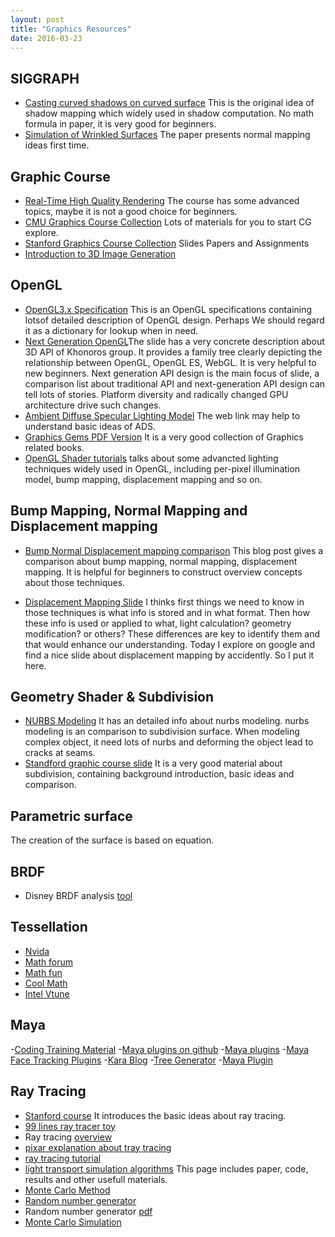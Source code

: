 ```yaml
---
layout: post
title: "Graphics Resources" 
date: 2016-03-23
---
```


## SIGGRAPH 

- [Casting curved shadows on curved surface](http://cseweb.ucsd.edu/~ravir/274/15/papers/p270-williams.pdf) This is the original idea 
  of shadow mapping which widely used in shadow computation. No math formula in paper, it is very good for beginners.
- [Simulation of Wrinkled Surfaces](http://research.microsoft.com/pubs/73939/p286-blinn.pdf) The paper presents normal mapping ideas
  first time. 

## Graphic Course 

- [Real-Time High Quality Rendering](http://cseweb.ucsd.edu/~ravir/274/15/274.html) The course has some advanced topics,
  maybe it is not a good choice for beginners. 
- [CMU Graphics Course Collection](http://graphics.cs.cmu.edu/?page_id=16) Lots of materials for you to start CG explore.
- [Stanford Graphics Course Collection](http://graphics.stanford.edu/courses/) Slides Papers and Assignments   
- [Introduction to 3D Image Generation](http://web.cse.ohio-state.edu/~hwshen/781/Site/Main.html)

## OpenGL

- [OpenGL3.x Specification](https://www.opengl.org/registry/doc/glspec32.core.20091207.pdf) This is an OpenGL specifications 
  containing lotsof detailed description of OpenGL design. Perhaps We should regard it as a dictionary for lookup when in need.  
- [Next Generation OpenGL](https://www.khronos.org/assets/uploads/events/Next-Generation-OpenGL-Dec14.pdf)The slide has a very
  concrete description about 3D API of Khonoros group. It provides a family tree clearly depicting the relationship between
  OpenGL, OpenGL ES, WebGL. It is very helpful to new beginners. Next generation API design is the main focus of slide, a
  comparison list about traditional API and next-generation API design can tell lots of stories. Platform diversity and
  radically changed GPU architecture drive such changes. 
- [Ambient Diffuse Specular Lighting Model](http://www.learnopengl.com/#!Lighting/Basic-Lighting) The web link may help to understand 
  basic ideas of ADS.  
- [Graphics Gems PDF Version](https://github.com/tl3shi/books/tree/master/GameDev/Graphics) It is a very good collection of Graphics 
  related books.  
- [OpenGL Shader tutorials](https://www.opengl.org/sdk/docs/tutorials/TyphoonLabs/Chapter_4.pdf) talks about some advancted lighting 
  techniques widely used in OpenGL, including per-pixel illumination model, bump mapping, displacement mapping and so on.

## Bump Mapping, Normal Mapping and Displacement mapping

- [Bump Normal Displacement mapping comparison](http://blog.digitaltutors.com/bump-normal-and-displacement-maps/)
  This blog post gives a comparison about bump mapping, normal mapping, displacement mapping.
  It is helpful for beginners to construct overview concepts about those techniques. 

- [Displacement Mapping Slide](https://perso.limsi.fr/jacquemi/OGL-4/OGL-4-slides.pdf)
  I thinks first things we need to know in those techniques is what info is stored and
  in what format. Then how these info is used or applied to what, light calculation?
  geometry modification? or others? These differences are key to identify them and that
  would enhance our understanding. Today I explore on google and find a nice slide about
  displacement mapping by accidently. So I put it here.

## Geometry Shader & Subdivision

- [NURBS Modeling](https://courses.cs.washington.edu/courses/cse459/06wi/help/mayaguide/Complete/NURBS.pdf)
  It has an detailed info about nurbs modeling. nurbs modeling is an 
  comparison to subdivision surface. When modeling complex object, it 
  need lots of nurbs and deforming the object lead to cracks at seams.
- [Standford graphic course slide](http://graphics.stanford.edu/courses/cs468-10-fall/LectureSlides/10_Subdivision.pdf)
  It is  a very good material about subdivision, containing background 
  introduction, basic ideas and comparison.

## Parametric surface

The creation of the surface is based 
on equation.

## BRDF

- Disney BRDF analysis [tool](http://www.disneyanimation.com/technology/brdf.html)

## Tessellation

- [Nvida](http://www.nvidia.com/object/tessellation.html)
- [Math forum](http://mathforum.org/sum95/suzanne/whattess.html)
- [Math fun](https://www.mathsisfun.com/geometry/tessellation.html)
- [Cool Math](http://www.coolmath.com/lesson-tessellations-1)
- [Intel Vtune](https://software.intel.com/en-us/node/596501)

## Maya

-[Coding Training Material](https://github.com/ADN-DevTech/Maya-Training-Material)
-[Maya plugins on github](https://github.com/illmillrig?tab=repositories)
-[Maya plugins](https://github.com/appleseedhq)
-[Maya Face Tracking Plugins](https://github.com/oscarwestberg/Face-Tracking-Maya)
-[Kara Blog](http://www.karajensen.com/)
-[Tree Generator](https://github.com/karajensen/tree-generator)
-[Maya Plugin](https://github.com/illmillrig/SurfaceAttach)


## Ray Tracing

- [Stanford course](http://candela.stanford.edu/cs348b-14/doku.php)
  It introduces the basic ideas about ray tracing.
- [99 lines ray tracer toy](http://www.kevinbeason.com/smallpt/)
- Ray tracing [overview](http://www.scratchapixel.com/lessons/3d-basic-rendering/ray-tracing-overview)
- [pixar explanation about tray tracing](https://renderman.pixar.com/view/raytracing-fundamentals)
- [ray tracing tutorial](https://www.ics.uci.edu/~gopi/CS211B/RayTracing%20tutorial.pdf)
- [light transport simulation algorithms](http://iliyan.com/publications/VertexMerging)
  This page includes paper, code, results and other usefull materials.
- [Monte Carlo Method](http://www.scratchapixel.com/lessons/mathematics-physics-for-computer-graphics/monte-carlo-methods-in-practice/monte-carlo-integration)
- [Random number generator](http://www.agner.org/random/?e=0,34)
- Random number generator [pdf](http://www.maths.manchester.ac.uk/~ahazel/VBAC++_coursework3.pdf)
- [Monte Carlo Simulation](http://ww2.odu.edu/~agodunov/teaching/notes/Cp01_random.pdf)
